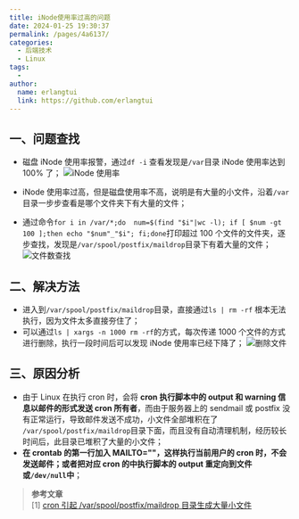 ```yaml
---
title: iNode使用率过高的问题
date: 2024-01-25 19:30:37
permalink: /pages/4a6137/
categories:
  - 后端技术
  - Linux
tags:
  - 
author: 
  name: erlangtui
  link: https://github.com/erlangtui
---
```


## 一、问题查找
* 磁盘 iNode 使用率报警，通过`df -i` 查看发现是`/var`目录 iNode 使用率达到 100% 了；
![iNode 使用率](https://cdn.jsdelivr.net/gh/erlangtui/img-bed@master/shell/inode1.n5pm4v2d0hs.jpg)

* iNode 使用率过高，但是磁盘使用率不高，说明是有大量的小文件，沿着`/var`目录一步步查看是哪个文件夹下有大量的文件；
* 通过命令`for i in /var/*;do  num=$(find "$i"|wc -l); if [ $num -gt 100 ];then echo "$num"_"$i"; fi;done`打印超过 100 个文件的文件夹，逐步查找，发现是`/var/spool/postfix/maildrop`目录下有着大量的文件；
![文件数查找](https://cdn.jsdelivr.net/gh/erlangtui/img-bed@master/shell/inode2.2t29f8gxvl80.jpg)

## 二、解决方法
* 进入到`/var/spool/postfix/maildrop`目录，直接通过`ls | rm -rf` 根本无法执行，因为文件太多直接夯住了；
* 可以通过`ls | xargs -n 1000 rm -rf`的方式，每次传递 1000 个文件的方式进行删除，执行一段时间后可以发现 iNode 使用率已经下降了；
![删除文件](https://cdn.jsdelivr.net/gh/erlangtui/img-bed@master/shell/inode3.4m5b7bbzcwo0.jpg)

## 三、原因分析
* 由于 Linux 在执行 cron 时，会将 **cron 执行脚本中的 output 和 warning 信息以邮件的形式发送 cron 所有者**，而由于服务器上的 sendmail 或 postfix 没有正常运行，导致邮件发送不成功，小文件全部堆积在了 `/var/spool/postfix/maildrop`目录下面，而且没有自动清理机制，经历较长时间后，此目录已堆积了大量的小文件；
* **在 crontab 的第一行加入 MAILTO=""，这样执行当前用户的 cron 时，不会发送邮件；或者把对应 cron 的中执行脚本的 output 重定向到文件或`/dev/null`中**；


> **参考文章**<br>
> [1] [cron 引起 /var/spool/postfix/maildrop 目录生成大量小文件](https://jaminzhang.github.io/linux/cron-lead-to-many-small-files-in-postfix-maildrop-dir/)<br>